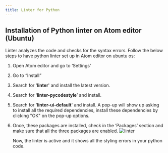 ```yaml
---
title: Linter for Python
---
```


## Installation of Python linter on Atom editor (Ubuntu)

Linter analyzes the code and checks for the syntax errors. Follow the below steps to have python linter set up in Atom editor on ubuntu os:

1. Open Atom editor and go to ‘Settings’
2. Go to “Install”
3.	Search for '**linter**' and install the latest version.
4.	Search for ‘**linter-pycodestyle**’ and install.
5.	Search for '**linter-ui-default**' and install. A pop-up will show up asking to install all the required dependencies, install these dependencies by clicking "OK" on the pop-up options.
6.	Once, these packages are installed, check in the ‘Packages’ section and make sure that all the three packages are enabled.
![linter](linter.png)

    Now, the linter is active and it shows all the styling errors in your python code.